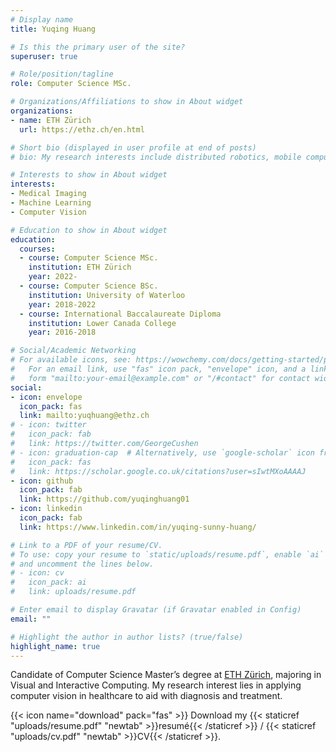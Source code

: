 ```yaml
---
# Display name
title: Yuqing Huang

# Is this the primary user of the site?
superuser: true

# Role/position/tagline
role: Computer Science MSc.

# Organizations/Affiliations to show in About widget
organizations:
- name: ETH Zürich
  url: https://ethz.ch/en.html

# Short bio (displayed in user profile at end of posts)
# bio: My research interests include distributed robotics, mobile computing and programmable matter.

# Interests to show in About widget
interests:
- Medical Imaging
- Machine Learning
- Computer Vision

# Education to show in About widget
education:
  courses:
  - course: Computer Science MSc.
    institution: ETH Zürich
    year: 2022-
  - course: Computer Science BSc.
    institution: University of Waterloo
    year: 2018-2022
  - course: International Baccalaureate Diploma
    institution: Lower Canada College
    year: 2016-2018

# Social/Academic Networking
# For available icons, see: https://wowchemy.com/docs/getting-started/page-builder/#icons
#   For an email link, use "fas" icon pack, "envelope" icon, and a link in the
#   form "mailto:your-email@example.com" or "/#contact" for contact widget.
social:
- icon: envelope
  icon_pack: fas
  link: mailto:yuqhuang@ethz.ch
# - icon: twitter
#   icon_pack: fab
#   link: https://twitter.com/GeorgeCushen
# - icon: graduation-cap  # Alternatively, use `google-scholar` icon from `ai` icon pack
#   icon_pack: fas
#   link: https://scholar.google.co.uk/citations?user=sIwtMXoAAAAJ
- icon: github
  icon_pack: fab
  link: https://github.com/yuqinghuang01
- icon: linkedin
  icon_pack: fab
  link: https://www.linkedin.com/in/yuqing-sunny-huang/

# Link to a PDF of your resume/CV.
# To use: copy your resume to `static/uploads/resume.pdf`, enable `ai` icons in `params.toml`, 
# and uncomment the lines below.
# - icon: cv
#   icon_pack: ai
#   link: uploads/resume.pdf

# Enter email to display Gravatar (if Gravatar enabled in Config)
email: ""

# Highlight the author in author lists? (true/false)
highlight_name: true
---
```


Candidate of Computer Science Master’s degree at [ETH Zürich](https://ethz.ch/en.html), majoring in Visual and Interactive Computing. My research interest lies in applying computer vision in healthcare to aid with diagnosis and treatment.

{{< icon name="download" pack="fas" >}} Download my {{< staticref "uploads/resume.pdf" "newtab" >}}resumé{{< /staticref >}} / {{< staticref "uploads/cv.pdf" "newtab" >}}CV{{< /staticref >}}.
